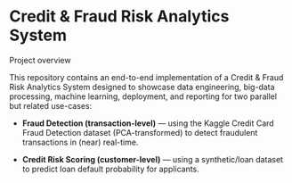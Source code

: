 # Credit & Fraud Risk Analytics System
Project overview

This repository contains an end-to-end implementation of a Credit & Fraud Risk Analytics System designed to showcase data engineering, big-data processing, machine learning, deployment, and reporting for two parallel but related use-cases:

- **Fraud Detection (transaction-level)** — using the Kaggle Credit Card Fraud Detection dataset (PCA-transformed) to detect fraudulent transactions in (near) real-time.

- **Credit Risk Scoring (customer-level)** — using a synthetic/loan dataset to predict loan default probability for applicants.
